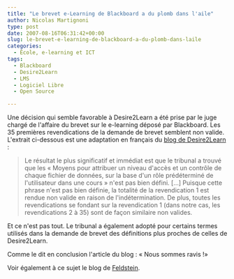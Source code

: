 ```yaml
---
title: "Le brevet e-Learning de Blackboard a du plomb dans l'aile"
author: Nicolas Martignoni
type: post
date: 2007-08-16T06:31:42+00:00
slug: le-brevet-e-learning-de-blackboard-a-du-plomb-dans-laile
categories:
  - École, e-learning et ICT
tags:
  - Blackboard
  - Desire2Learn
  - LMS
  - Logiciel Libre
  - Open Source

---
```

Une décision qui semble favorable à Desire2Learn a été prise par le juge chargé de l'affaire du brevet sur le e-learning déposé par Blackboard. Les 35 premières revendications de la demande de brevet semblent non valide. L'extrait ci-dessous est une adaptation en français du <a href="http://www.desire2learn.com/patentinfo/">blog de Desire2Learn</a> :

> Le résultat le plus significatif et immédiat est que le tribunal a trouvé que les « Moyens pour attribuer un niveau d'accès et un contrôle de chaque fichier de données, sur la base d'un rôle prédéterminé de l'utilisateur dans une cours » n'est pas bien défini. [&hellip;] Puisque cette phrase n'est pas bien définie, la totalité de la revendication 1 est rendue non valide en raison de l'indétermination. De plus, toutes les revendications se fondant sur la revendication 1 (dans notre cas, les revendications 2 à 35) sont de façon similaire non valides.

Et ce n'est pas tout. Le tribunal a également adopté pour certains termes utilisés dans la demande de brevet des définitions plus proches de celles de Desire2Learn.

Comme le dit en conclusion l'article du blog : « Nous sommes ravis !»

Voir également à ce sujet le blog de <a href="http://mfeldstein.com/first-35-claims-of-blackboards-patent-ruled-invalid/">Feldstein</a>.

<!--more-->
